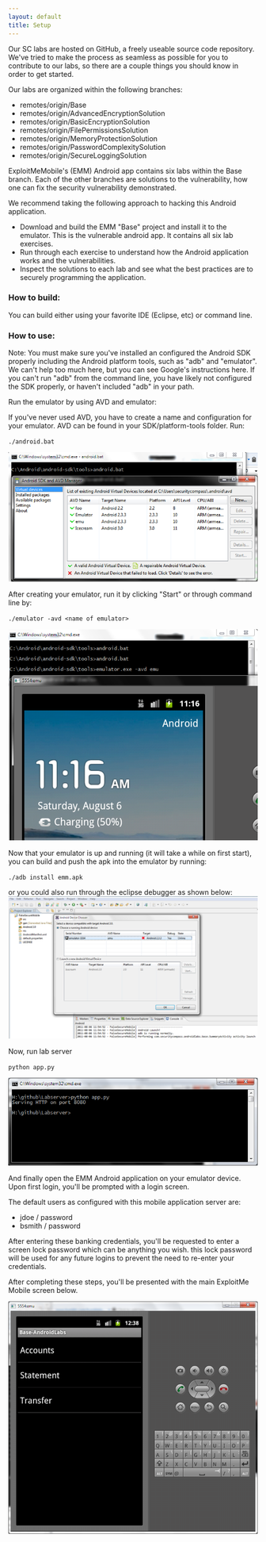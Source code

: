 ```yaml
---
layout: default
title: Setup
---
```


Our SC labs are hosted on GitHub, a freely useable source code repository.  We've tried to make the process as seamless as possible for you to contribute to our labs, so there are a couple things you should know in order to get started.

Our labs are organized within the following branches:

 * remotes/origin/Base
 * remotes/origin/AdvancedEncryptionSolution
 * remotes/origin/BasicEncryptionSolution
 * remotes/origin/FilePermissionsSolution
 * remotes/origin/MemoryProtectionSolution
 * remotes/origin/PasswordComplexitySolution
 * remotes/origin/SecureLoggingSolution

ExploitMeMobile's (EMM) Android app contains six labs within the Base branch.  Each of the other branches are solutions to the vulnerability, how one can fix the security vulnerability demonstrated.

We recommend taking the following approach to hacking this Android application.


   * Download and build the EMM "Base" project and install it to the emulator. This is the vulnerable android app.  It contains all six lab exercises.
   * Run through each exercise to understand how the Android application works and the vulnerabilities.
   * Inspect the solutions to each lab and see what the best practices are to securely programming the application.


### How to build:

You can build either using your favorite IDE (Eclipse, etc) or command line.

### How to use:

Note: You must make sure you've installed an configured the Android SDK properly including the Android platform tools, such as "adb" and "emulator".  We can't help too much here, but you can see Google's instructions here.  If you can't run "adb" from the command line, you have likely not configured the SDK properly, or haven't included "adb" in your path.

Run the emulator by using AVD and emulator:

If you've never used AVD, you have to create a name and configuration for your emulator.  AVD can be found in your SDK/platform-tools folder.  Run:

`./android.bat`

![avd](img/s_avd.png)

After creating your emulator, run it by clicking "Start" or through command line by:

`./emulator -avd <name of emulator> `

![launch emulator](img/s_emulaunch.png)

Now that your emulator is up and running (it will take a while on first start), you can build and push the apk into the emulator by running:

`./adb install emm.apk`

or you could also run through the eclipse debugger as shown below:
![eclipse](img/s_eclipse.png)

Now, run lab server

`python app.py`

![lab server](img/s_labserver.png)

And finally open the EMM Android application on your emulator device.  Upon first login, you'll be prompted with a login screen.

The default users as configured with this mobile application server are: 

 * jdoe / password 
 * bsmith / password 

After entering these banking credentials, you'll be requested to enter a screen lock password which can be anything you wish.  this lock password will be used for any future logins to prevent the need to re-enter your credentials.

After completing these steps, you'll be presented with the main ExploitMe Mobile screen below.

![main](img/s_main.png)
